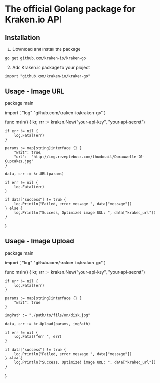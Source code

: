 # The official Golang package for Kraken.io API

## Installation

1. Download and install the package

````
go get github.com/kraken-io/kraken-go
````

2. Add Kraken.io package to your project

````
import "github.com/kraken-io/kraken-go"
````

## Usage - Image URL

package main

import (
    "log"
    "github.com/kraken-io/kraken-go"
)

func main() {
    kr, err := kraken.New("your-api-key", "your-api-secret")

    if err != nil {
        log.Fatal(err)
    }

    params := map[string]interface {} {
        "wait": true,
        "url":  "http://img.rezeptebuch.com/thumbnail/Donauwelle-20-Cupcakes.jpg"
    }

    data, err := kr.URL(params)

    if err != nil {
        log.Fatal(err)
    }

    if data["success"] != true {
        log.Println("Failed, error message ", data["message"])
    } else {
        log.Println("Success, Optimized image URL: ", data["kraked_url"])
    }
}
        
## Usage - Image Upload

package main

import (
    "log"
    "github.com/kraken-io/kraken-go"
)

func main() {
    kr, err := kraken.New("your-api-key", "your-api-secret")

    if err != nil {
        log.Fatal(err)
    }

    params := map[string]interface {} {
        "wait": true
    }

    imgPath := "./path/to/file/on/disk.jpg"

    data, err := kr.Upload(params, imgPath)

    if err != nil {
        log.Fatal("err ", err)
    }
    
    if data["success"] != true {
        log.Println("Failed, error message ", data["message"])
    } else {
        log.Println("Success, Optimized image URL: ", data["kraked_url"])
    }
}
